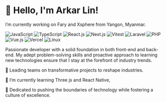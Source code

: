 # 👋 Hello, I'm Arkar Lin!
I’m currently working on Fary and Xsphere from Yangon, Myanmar.

![JavaScript](https://img.shields.io/badge/Code-JavaScript-informational?style=flat&logo=javascript&color=F7DF1E)
![TypeScript](https://img.shields.io/badge/Code-JavaScript-informational?style=flat&logo=typescript&color=3074BF)
![React.js](https://img.shields.io/badge/Library-ReactJs-61DAFB?logo=react&logoColor=white)
![Next.js](https://img.shields.io/badge/Framework-Next.js-informational?style=flat&logo=next.js&color=000000)
![Vitest](https://img.shields.io/badge/Testing-Vitest-6E9F18?style=flat&logo=vitest&color=729B1B)
![Laravel](https://img.shields.io/badge/Framework-Laravel-informational?style=flat&logo=laravel&color=FF2D20)
![PHP](https://img.shields.io/badge/Code-PHP-informational?style=flat&logo=php&color=777BB4)
![Vue.js](https://img.shields.io/badge/Library-Vue.js-35495E?logo=vuedotjs&logoColor=4FC08D)
![Vercel](https://img.shields.io/badge/Deployment-Vercel-informational?style=flat&logo=vercel&color=000000)
![Linux](https://img.shields.io/badge/System-Linux-informational?style=flat&logo=linux&color=FCC624)

Passionate developer with a solid foundation in both front-end and back-end. My adept problem-solving skills and proactive approach to learning new technologies ensure that I stay at the forefront of industry trends.

🔭 Leading teams on transformative projects to reshape industries.

🌱 I’m currently learning Three js and React Native,

🚀 Dedicated to pushing the boundaries of technology while fostering a culture of excellence.
